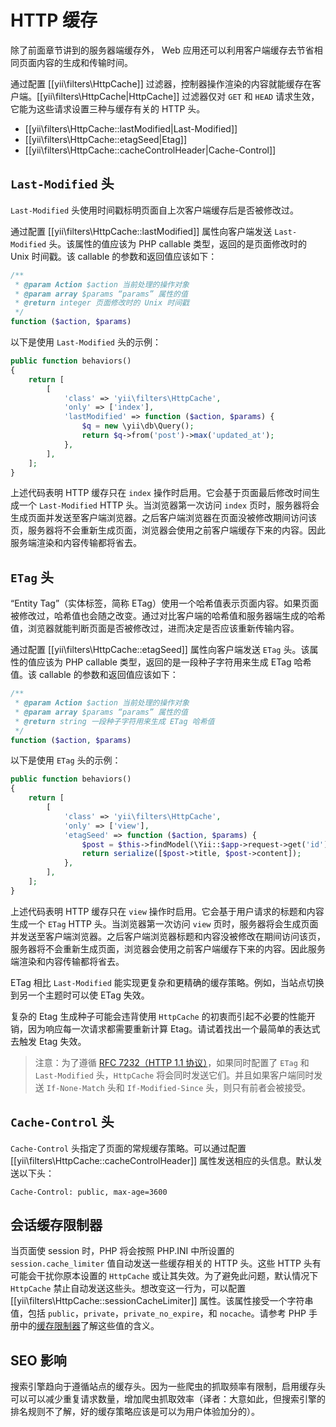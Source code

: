 HTTP 缓存
============

除了前面章节讲到的服务器端缓存外， Web 应用还可以利用客户端缓存去节省相同页面内容的生成和传输时间。

通过配置 [[yii\filters\HttpCache]] 过滤器，控制器操作渲染的内容就能缓存在客户端。[[yii\filters\HttpCache|HttpCache]] 过滤器仅对 `GET` 和 `HEAD` 请求生效，它能为这些请求设置三种与缓存有关的 HTTP 头。

* [[yii\filters\HttpCache::lastModified|Last-Modified]]
* [[yii\filters\HttpCache::etagSeed|Etag]]
* [[yii\filters\HttpCache::cacheControlHeader|Cache-Control]]


## `Last-Modified` 头 <span id="last-modified"></span>

`Last-Modified` 头使用时间戳标明页面自上次客户端缓存后是否被修改过。

通过配置 [[yii\filters\HttpCache::lastModified]] 属性向客户端发送 `Last-Modified` 头。该属性的值应该为 PHP callable 类型，返回的是页面修改时的 Unix 时间戳。该 callable 的参数和返回值应该如下：

```php
/**
 * @param Action $action 当前处理的操作对象
 * @param array $params “params” 属性的值
 * @return integer 页面修改时的 Unix 时间戳
 */
function ($action, $params)
```

以下是使用 `Last-Modified` 头的示例：

```php
public function behaviors()
{
    return [
        [
            'class' => 'yii\filters\HttpCache',
            'only' => ['index'],
            'lastModified' => function ($action, $params) {
                $q = new \yii\db\Query();
                return $q->from('post')->max('updated_at');
            },
        ],
    ];
}
```

上述代码表明 HTTP 缓存只在 `index` 操作时启用。它会基于页面最后修改时间生成一个 `Last-Modified` HTTP 头。当浏览器第一次访问 `index` 页时，服务器将会生成页面并发送至客户端浏览器。之后客户端浏览器在页面没被修改期间访问该页，服务器将不会重新生成页面，浏览器会使用之前客户端缓存下来的内容。因此服务端渲染和内容传输都将省去。


## `ETag` 头 <span id="etag"></span>

“Entity Tag”（实体标签，简称 ETag）使用一个哈希值表示页面内容。如果页面被修改过，哈希值也会随之改变。通过对比客户端的哈希值和服务器端生成的哈希值，浏览器就能判断页面是否被修改过，进而决定是否应该重新传输内容。

通过配置 [[yii\filters\HttpCache::etagSeed]] 属性向客户端发送 `ETag` 头。该属性的值应该为 PHP callable 类型，返回的是一段种子字符用来生成 ETag 哈希值。该 callable 的参数和返回值应该如下：

```php
/**
 * @param Action $action 当前处理的操作对象
 * @param array $params “params” 属性的值
 * @return string 一段种子字符用来生成 ETag 哈希值
 */
function ($action, $params)
```

以下是使用 `ETag` 头的示例：

```php
public function behaviors()
{
    return [
        [
            'class' => 'yii\filters\HttpCache',
            'only' => ['view'],
            'etagSeed' => function ($action, $params) {
                $post = $this->findModel(\Yii::$app->request->get('id'));
                return serialize([$post->title, $post->content]);
            },
        ],
    ];
}
```

上述代码表明 HTTP 缓存只在 `view` 操作时启用。它会基于用户请求的标题和内容生成一个 `ETag` HTTP 头。当浏览器第一次访问 `view` 页时，服务器将会生成页面并发送至客户端浏览器。之后客户端浏览器标题和内容没被修改在期间访问该页，服务器将不会重新生成页面，浏览器会使用之前客户端缓存下来的内容。因此服务端渲染和内容传输都将省去。

ETag 相比 `Last-Modified` 能实现更复杂和更精确的缓存策略。例如，当站点切换到另一个主题时可以使 ETag 失效。

复杂的 Etag 生成种子可能会违背使用 `HttpCache` 的初衷而引起不必要的性能开销，因为响应每一次请求都需要重新计算 Etag。请试着找出一个最简单的表达式去触发 Etag 失效。


> 注意：为了遵循 [RFC 7232（HTTP 1.1 协议）](http://tools.ietf.org/html/rfc7232#section-2.4)，如果同时配置了 `ETag` 和 `Last-Modified` 头，`HttpCache` 将会同时发送它们。并且如果客户端同时发送 `If-None-Match` 头和 `If-Modified-Since` 头，则只有前者会被接受。



## `Cache-Control` 头 <span id="cache-control"></span>

`Cache-Control` 头指定了页面的常规缓存策略。可以通过配置 [[yii\filters\HttpCache::cacheControlHeader]] 属性发送相应的头信息。默认发送以下头：

```
Cache-Control: public, max-age=3600
```

## 会话缓存限制器 <span id="session-cache-limiter"></span>

当页面使 session 时，PHP 将会按照 PHP.INI 中所设置的 `session.cache_limiter` 值自动发送一些缓存相关的 HTTP 头。这些 HTTP 头有可能会干扰你原本设置的 `HttpCache` 或让其失效。为了避免此问题，默认情况下 `HttpCache` 禁止自动发送这些头。想改变这一行为，可以配置 [[yii\filters\HttpCache::sessionCacheLimiter]] 属性。该属性接受一个字符串值，包括 `public`，`private`，`private_no_expire`，和 `nocache`。请参考 PHP 手册中的[缓存限制器](http://www.php.net/manual/en/function.session-cache-limiter.php)了解这些值的含义。


## SEO 影响 <span id="seo-implications"></span>

搜索引擎趋向于遵循站点的缓存头。因为一些爬虫的抓取频率有限制，启用缓存头可以可以减少重复请求数量，增加爬虫抓取效率（译者：大意如此，但搜索引擎的排名规则不了解，好的缓存策略应该是可以为用户体验加分的）。

